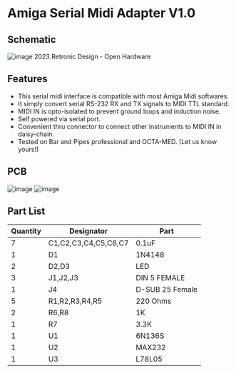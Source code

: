 # Amiga Serial Midi Adapter V1.0
## Schematic
![image](https://user-images.githubusercontent.com/18539931/230120857-435ea8d5-c045-4a0c-8606-bf8dbc03c01f.png)
2023 Retronic Design - Open Hardware

## Features
- This serial midi interface is compatible with most Amiga Midi softwares.
- It simply convert serial RS-232 RX and TX signals to MIDI TTL standard.
- MIDI IN is opto-isolated to prevent ground loops and induction noise.
- Self powered via serial port.
- Convenient thru connector to connect other instruments to MIDI IN in daisy-chain.
- Tested on Bar and Pipes professional and OCTA-MED. (Let us know yours!)

## PCB
![image](https://user-images.githubusercontent.com/18539931/230123170-9f0f4397-d43f-4cb7-9e8f-0efe7e306aee.png)
![image](https://user-images.githubusercontent.com/18539931/230123259-15924402-458f-4059-888e-28afcf516e82.png)

## Part List

| Quantity | Designator | Part |
| --- | --- | --- |
| 7 |	C1,C2,C3,C4,C5,C6,C7|	0.1uF |
| 1 |	D1 | 1N4148 |
| 2 |	D2,D3 | LED |
| 3 |	J1,J2,J3 | DIN 5 FEMALE |
| 1 |	J4 | D-SUB 25 Female |
| 5 |	R1,R2,R3,R4,R5 | 220 Ohms |
| 2 |	R6,R8 | 1K |
| 1 |	R7 | 3.3K |
| 1 |	U1 | 6N136S |
| 1 |	U2 | MAX232 |
| 1 |	U3 | L78L05 |
